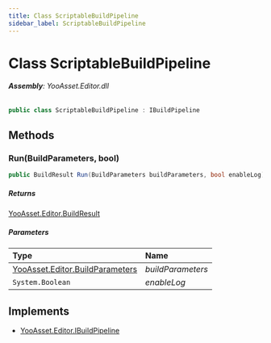 ```yaml
---
title: Class ScriptableBuildPipeline
sidebar_label: ScriptableBuildPipeline
---
```

# Class ScriptableBuildPipeline


###### **Assembly**: YooAsset.Editor.dll

```csharp title="Declaration"
public class ScriptableBuildPipeline : IBuildPipeline
```
## Methods
### Run(BuildParameters, bool)


```csharp title="Declaration"
public BuildResult Run(BuildParameters buildParameters, bool enableLog)
```

##### Returns

[YooAsset.Editor.BuildResult](../YooAsset.Editor/BuildResult.md)

##### Parameters

| Type | Name |
|:--- |:--- |
| [YooAsset.Editor.BuildParameters](../YooAsset.Editor/BuildParameters.md) | *buildParameters* |
| `System.Boolean` | *enableLog* |


## Implements

* [YooAsset.Editor.IBuildPipeline](../YooAsset.Editor/IBuildPipeline.md)
